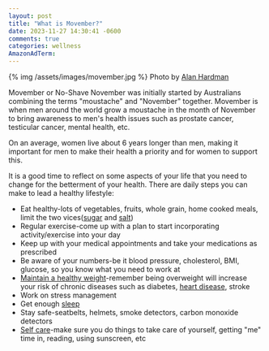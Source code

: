 ```yaml
---
layout: post
title: "What is Movember?"
date: 2023-11-27 14:30:41 -0600
comments: true
categories: wellness
AmazonAdTerm:
---
```

{% img /assets/images/movember.jpg %}
Photo by <a href="https://unsplash.com/@alanaktion?utm_content=creditCopyText&utm_medium=referral&utm_source=unsplash">Alan Hardman</a>

Movember or No-Shave November was initially started by Australians combining the terms  "moustache" and "November" together. Movember is when men around the world grow a moustache in the month of November to bring awareness to men's health issues such as prostate cancer, testicular cancer, mental health, etc.

On an average, women live about 6 years longer than men, making it important for men to make their health a priority and for women to support this.

It is a good time to reflect on some aspects of your life that you need to change for the betterment of your health. There are daily steps you can make to lead a healthy lifestyle:

- Eat healthy-lots of vegetables, fruits, whole grain, home cooked meals, limit the two vices([sugar](https://geridoc.net/blog/2023/04/12/how-much-sugar-is-too-much/) and [salt](https://geridoc.net/blog/2021/10/13/fda-urging-less-salt/))
- Regular exercise-come up with a plan to start incorporating activity/exercise into your day
- Keep up with your medical appointments and take your medications as prescribed
- Be aware of your numbers-be it blood pressure, cholesterol, BMI, glucose, so you know what you need to work at
- [Maintain a healthy weight](https://geridoc.net/blog/2023/05/19/losing-that-extra-fat-will-take-some-time/)-remember being overweight will increase your risk of chronic diseases such as diabetes, [heart disease](https://geridoc.net/blog/2023/02/25/prioritize-a-heart-healthy-lifestyle/), stroke
- Work on stress management
- Get enough [sleep](https://geridoc.net/blog/2022/12/18/sleep-explained/)
- Stay safe-seatbelts, helmets, smoke detectors, carbon monoxide detectors
- [Self care](https://geridoc.net/blog/2021/08/19/prioritize-your-wellness-and-selfcare/)-make sure you do things to take care of yourself, getting "me" time in, reading, using sunscreen, etc
